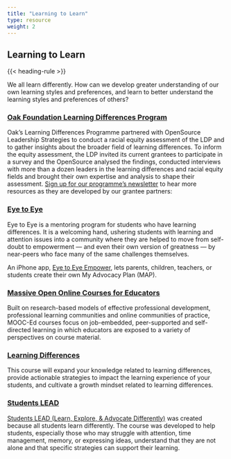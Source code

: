 ```yaml
---
title: "Learning to Learn"
type: resource
weight: 2
---
```

## Learning to Learn

{{< heading-rule >}}

<p class="resource-intro">We all learn differently. How can we develop greater understanding of our own learning styles and preferences, and learn to better understand the learning styles and preferences of others?</p>

### [Oak Foundation Learning Differences Program](http://oakfnd.org/our-learnings.html)

Oak’s Learning Differences Programme partnered with OpenSource Leadership Strategies to conduct a racial equity assessment of the LDP and to gather insights about the broader field of learning differences.  To inform the equity assessment, the LDP invited its current grantees to participate in a survey and the OpenSource analysed the findings, conducted interviews with more than a dozen leaders in the learning differences and racial equity fields and brought their own expertise and analysis to shape their assessment. [Sign up for our programme’s newsletter](http://oakfnd.org/learning-differences.html) to hear more resources as they are developed by our grantee partners:

### [Eye to Eye](https://eyetoeyenational.org/)

Eye to Eye is a mentoring program for students who have learning differences. It is a welcoming hand, ushering students with learning and attention issues into a community where they are helped to move from self-doubt to empowerment — and even their own version of greatness — by near-peers who face many of the same challenges themselves. 

An iPhone app, [Eye to Eye Empower](https://itunes.apple.com/us/app/eye-to-eye-empower-different-learners/id1192367658?mt=8), lets parents, children, teachers, or students create their own My Advocacy Plan (MAP).

### [Massive Open Online Courses for Educators](https://www.fi.ncsu.edu/teams/mooc-ed/)

Built on research-based models of effective professional development, professional learning communities and online communities of practice, MOOC-Ed courses focus on job-embedded, peer-supported and self-directed learning in which educators are exposed to a variety of perspectives on course material.

### [Learning Differences](https://place.fi.ncsu.edu/local/catalog/course.php?id=2&ref=1)

This course will expand your knowledge related to learning differences, provide actionable strategies to impact the learning experience of your students, and cultivate a growth mindset related to learning differences.

### [Students LEAD](https://studentslead.fi.ncsu.edu/#!/pages/home)

[Students LEAD (Learn, Explore, & Advocate Differently)](https://www.fi.ncsu.edu/news/the-friday-institute-launches-first-of-its-kind-online-course-for-students/) was created because all students learn differently. The course was developed to help students, especially those who may struggle with attention, time management, memory, or expressing ideas, understand that they are not alone and that specific strategies can support their learning. 